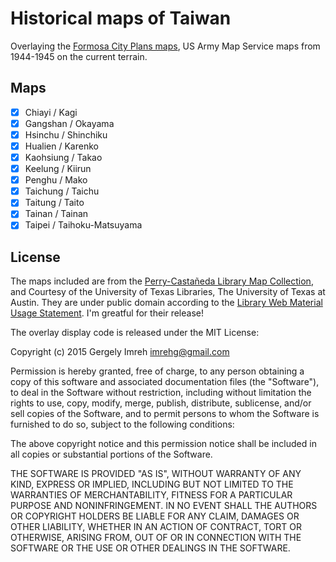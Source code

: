 # Historical maps of Taiwan

Overlaying the [Formosa City Plans maps][cityplans], US Army Map Service
maps from 1944-1945 on the current terrain.

## Maps

+ [x] Chiayi / Kagi
+ [x] Gangshan / Okayama
+ [x] Hsinchu / Shinchiku
+ [x] Hualien / Karenko
+ [x] Kaohsiung / Takao
+ [x] Keelung / Kiirun
+ [x] Penghu / Mako
+ [x] Taichung / Taichu
+ [x] Taitung / Taito
+ [x] Tainan / Tainan
+ [x] Taipei / Taihoku-Matsuyama

## License

The maps included are from the [Perry-Castañeda Library Map Collection][pcl],
and Courtesy of the University of Texas Libraries, The University of Texas at Austin.
They are under public domain according to the [Library Web Material Usage Statement][mapcopy].
I'm greatful for their release!

The overlay display code is released under the MIT License:

Copyright (c) 2015 Gergely Imreh <imrehg@gmail.com>

Permission is hereby granted, free of charge, to any person obtaining a copy
of this software and associated documentation files (the "Software"), to deal
in the Software without restriction, including without limitation the rights
to use, copy, modify, merge, publish, distribute, sublicense, and/or sell
copies of the Software, and to permit persons to whom the Software is
furnished to do so, subject to the following conditions:

The above copyright notice and this permission notice shall be included in
all copies or substantial portions of the Software.

THE SOFTWARE IS PROVIDED "AS IS", WITHOUT WARRANTY OF ANY KIND, EXPRESS OR
IMPLIED, INCLUDING BUT NOT LIMITED TO THE WARRANTIES OF MERCHANTABILITY,
FITNESS FOR A PARTICULAR PURPOSE AND NONINFRINGEMENT. IN NO EVENT SHALL THE
AUTHORS OR COPYRIGHT HOLDERS BE LIABLE FOR ANY CLAIM, DAMAGES OR OTHER
LIABILITY, WHETHER IN AN ACTION OF CONTRACT, TORT OR OTHERWISE, ARISING FROM,
OUT OF OR IN CONNECTION WITH THE SOFTWARE OR THE USE OR OTHER DEALINGS IN
THE SOFTWARE.


[cityplans]: http://www.lib.utexas.edu/maps/ams/formosa_city_plans/
[mapcopy]: http://www.lib.utexas.edu/usage_statement.html "Library Web Material Usage Statement"
[pcl]: http://www.lib.utexas.edu/maps/ "Perry-Castañeda Library Map Collection"
